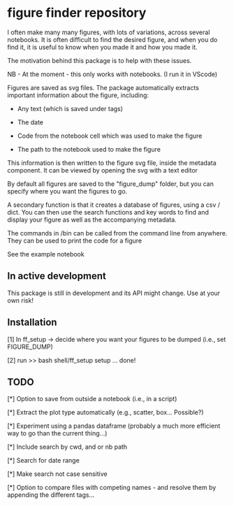 # figure finder repository
I often make many many figures, with lots of variations, across several notebooks. It is often difficult to find the desired figure, and when you do find it, it is useful to know when you made it and how you made it.

The motivation behind this package is to help with these issues. 

NB - At the moment - this only works with notebooks. (I run it in VScode)

Figures are saved as svg files. The package automatically extracts important information about the figure, including:

* Any text (which is saved under tags)

* The date

* Code from the notebook cell which was used to make the figure

* The path to the notebook used to make the figure

This information is then written to the figure svg file, inside the metadata component. It can be viewed by opening the svg with a text editor 

By default all figures are saved to the "figure_dump" folder, but you can specify where you want the figures to go.

A secondary function is that it creates a database of figures, using a csv / dict. You can then use the search functions and key words to find and display your figure as well as the accompanying metadata.  

The commands in /bin can be called from the command line from anywhere. They can be used to print the code for a figure

See the example notebook


## In active development
This package is still in development and its API might change. Use at your own risk!

## Installation
[1] In ff_setup -> decide where you want your figures to be dumped (i.e., set FIGURE_DUMP)

[2] run >> bash shell/ff_setup setup
... done!

## TODO

[*] Option to save from outside a notebook (i.e., in a script) 

[*] Extract the plot type automatically (e.g., scatter, box... Possible?)

[*] Experiment using a pandas dataframe (probably a much more efficient way to go than the current thing...)

[*] Include search by cwd, and or nb path

[*] Search for date range

[*] Make search not case sensitive

[*] Option to compare files with competing names - and resolve them by appending the different tags...

```
